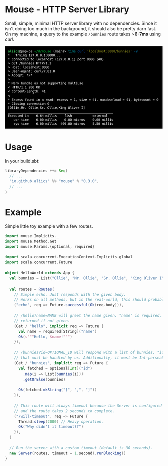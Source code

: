 # Mouse - HTTP Server Library

Small, simple, minimal HTTP server library with no dependencies.
Since it isn't doing too much in the background, it should also be pretty darn fast.
On my machine, a query to the example `/bunnies` route takes **~6-7ms** using *curl*.

![Screenshot of fish showing how long it took curl to respond](images/fish-screenshot.png)

# Usage

In your build.sbt:
```scala
libraryDependencies ++= Seq(
  // ...
  "io.github.aliics" %% "mouse" % "0.3.0",
  // ...
)
```

# Example

Simple little toy example with a few routes.
```scala
import mouse.Implicits._
import mouse.Method.Get
import mouse.Params.{optional, required}

import scala.concurrent.ExecutionContext.Implicits.global
import scala.concurrent.Future

object HelloWorld extends App {
  val bunnies = List("Ollie", "Mr. Ollie", "Sr. Ollie", "King Oliver I")

  val routes = Routes(
    // Simple echo. Just responds with the given body.
    // Works on all methods, but in the real-world, this should probably just be a POST/PUT.
    ("echo", req => Future.successful(Ok(req.body))),

    // /hello?name=NAME will greet the name given. "name" is required, so a 400 will be
    // returned if not given.
    (Get / "hello", implicit req => Future {
      val name = required[String]("name")
      Ok(s"""Hello, $name!""")
    }),

    // /bunnies?id=OPTIONAL_ID will respond with a list of bunnies. "id" is optional, so
    // that must be handled by us. Additionally, it must be Int-parseable.
    (Get / "bunnies", implicit req => Future {
      val fetched = optional[Int]("id")
        .map(i => List(bunnies(i)))
        .getOrElse(bunnies)

      Ok(fetched.mkString("[", ",", "]"))
    }),

    // This route will always timeout because the Server is configured to a 1 second timeout
    // and the route takes 2 seconds to complete.
    ("/will-timeout", req => Future {
      Thread.sleep(2000) // Heavy operation.
      Ok("Why didn't it timeout??")
    }),
  )

  // Run the server with a custom timeout (default is 30 seconds).
  new Server(routes, timeout = 1.second).runBlocking()
}
```
